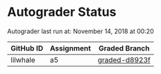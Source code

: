 # Autograder Status
Autograder last run at: November 14, 2018 at 00:20

| GitHub ID | Assignment | Graded Branch |
|-----------|------------|---------------|
| lilwhale | a5 | [graded-d8923f](https://github.com/Fall2018COMP401-001/a5-lilwhale/tree/graded-d8923f) | 
